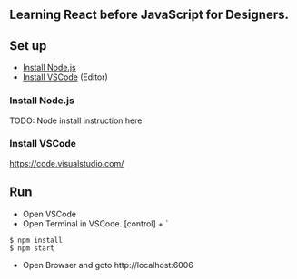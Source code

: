 ## Learning React before JavaScript for Designers.


## Set up

- [Install Node.js](#Install-Node.js)
- [Install VSCode](#Install-VSCode) (Editor)

### Install Node.js

TODO: Node install instruction here

### Install VSCode

https://code.visualstudio.com/


## Run

- Open VSCode
- Open Terminal in VSCode. [control] + `

```
$ npm install
$ npm start
```

- Open Browser and goto http://localhost:6006
